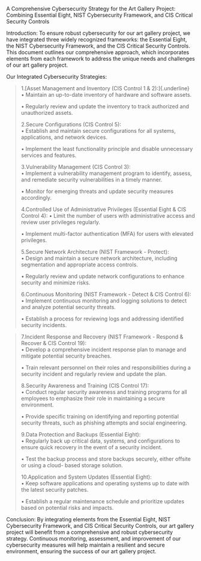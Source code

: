 A Comprehensive Cybersecurity Strategy for the Art Gallery Project:
Combining Essential Eight, NIST Cybersecurity Framework, and CIS
Critical Security Controls

Introduction: To ensure robust cybersecurity for our art gallery
project, we have integrated three widely recognized frameworks: the
Essential Eight, the NIST Cybersecurity Framework, and the CIS Critical
Security Controls. This document outlines our comprehensive approach,
which incorporates elements from each framework to address the unique
needs and challenges of our art gallery project.

Our Integrated Cybersecurity Strategies:

> 1.[Asset Management and Inventory (CIS Control 1 & 2):]{.underline}\
> • Maintain an up-to-date inventory of hardware and software assets.
>
> • Regularly review and update the inventory to track authorized and
> unauthorized assets.
>
> 2.Secure Configurations (CIS Control 5):\
> • Establish and maintain secure configurations for all systems,
> applications, and network devices.
>
> • Implement the least functionality principle and disable unnecessary
> services and features.
>
> 3.Vulnerability Management (CIS Control 3):\
> • Implement a vulnerability management program to identify, assess,
> and remediate security vulnerabilities in a timely manner.
>
> • Monitor for emerging threats and update security measures
> accordingly.
>
> 4.Controlled Use of Administrative Privileges (Essential Eight & CIS
> Control 4): • Limit the number of users with administrative access and
> review user privileges regularly.
>
> • Implement multi-factor authentication (MFA) for users with elevated
> privileges.
>
> 5.Secure Network Architecture (NIST Framework - Protect):\
> • Design and maintain a secure network architecture, including
> segmentation and appropriate access controls.
>
> • Regularly review and update network configurations to enhance
> security and minimize risks.
>
> 6.Continuous Monitoring (NIST Framework - Detect & CIS Control 6):\
> • Implement continuous monitoring and logging solutions to detect and
> analyze potential security threats.
>
> • Establish a process for reviewing logs and addressing identified
> security incidents.

> 7.Incident Response and Recovery (NIST Framework - Respond & Recover &
> CIS Control 19):\
> • Develop a comprehensive incident response plan to manage and
> mitigate potential security breaches.
>
> • Train relevant personnel on their roles and responsibilities during
> a security incident and regularly review and update the plan.
>
> 8.Security Awareness and Training (CIS Control 17):\
> • Conduct regular security awareness and training programs for all
> employees to emphasize their role in maintaining a secure environment.
>
> • Provide specific training on identifying and reporting potential
> security threats, such as phishing attempts and social engineering.
>
> 9.Data Protection and Backups (Essential Eight):\
> • Regularly back up critical data, systems, and configurations to
> ensure quick recovery in the event of a security incident.
>
> • Test the backup process and store backups securely, either offsite
> or using a cloud- based storage solution.
>
> 10.Application and System Updates (Essential Eight):\
> • Keep software applications and operating systems up to date with the
> latest security patches.
>
> • Establish a regular maintenance schedule and prioritize updates
> based on potential risks and impacts.

Conclusion: By integrating elements from the Essential Eight, NIST
Cybersecurity Framework, and CIS Critical Security Controls, our art
gallery project will benefit from a comprehensive and robust
cybersecurity strategy. Continuous monitoring, assessment, and
improvement of our cybersecurity measures will help maintain a resilient
and secure environment, ensuring the success of our art gallery project.


